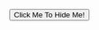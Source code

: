 <!DOCTYPE html>
<html lang="ru">
<head>
    <meta charset="UTF-8">
    <title>New Postmorten</title>
</head>
<body>
    <button onclick="hideButton(this)">Click Me To Hide Me!</button>  
        <script>
        function hideButton(x)
         {
          x.style.display = 'none';
         }
        </script>
</body>
</html>
